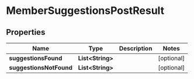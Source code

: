 # MemberSuggestionsPostResult

## Properties
Name | Type | Description | Notes
------------ | ------------- | ------------- | -------------
**suggestionsFound** | **List&lt;String&gt;** |  |  [optional]
**suggestionsNotFound** | **List&lt;String&gt;** |  |  [optional]
